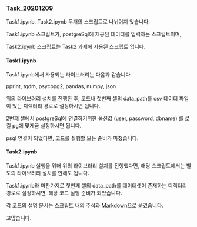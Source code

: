 ### Task_20201209

Task1.ipynb, Task2.ipynb 두개의 스크립트로 나뉘어져 있습니다.

Task1.ipynb 스크립트가, postgreSql에 제공된 데이터를 입력하는 스크립트이며, 

Task2.ipynb 스크립트는 Task2 과제에 사용된 스크립트 입니다.

#### Task1.ipynb

Task1.ipynb에서 사용되는 라이브러리는 다음과 같습니다.

pprint, tqdm, psycopg2, pandas, numpy, json 

위의 라이브러리 설치를 진행한 후, 코드내 첫번째 셀의 data_path를 csv 데이터 파일이 있는 디렉터리 경로로 설정하시면 됩니다.

2번쨰 셀에서 postgreSql에 연결하기위한 옵션값 (user, password, dbname) 를 로컬 pg에 맞게끔 설정하시면 됩니다.

psql 연결이 되었다면, 코드를 실행할 모든 준비가 마쳤습니다.

#### Task2.ipynb
Task1.ipynb 실행을 위해 위의 라이브러리 설치를 진행했다면, 해당 스크립트에서는 별도의 라이브러리 설치를 안해도 됩니다.

Task1.ipynb와 마찬가지로 첫번째 셀의 data_path를 데이터셋이 존재하는 디렉터리 경로로 설정하시면, 해당 코드 실행 준비가 되었습니다.

각 코드의 설명 문서는 스크립트 내의 주석과 Markdown으로 옮겼습니다.

고맙습니다.


